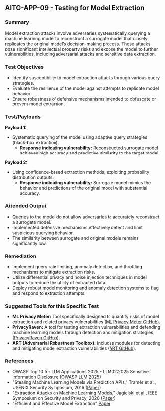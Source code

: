 ## AITG-APP-09 - Testing for Model Extraction

### Summary
Model extraction attacks involve adversaries systematically querying a machine learning model to reconstruct a surrogate model that closely replicates the original model’s decision-making process. These attacks pose significant intellectual property risks and expose the model to further vulnerabilities, including adversarial attacks and sensitive data extraction.

### Test Objectives
- Identify susceptibility to model extraction attacks through various query strategies.
- Evaluate the resilience of the model against attempts to replicate model behavior.
- Ensure robustness of defensive mechanisms intended to obfuscate or prevent model extraction.

### Test/Payloads

**Payload 1:**
- Systematic querying of the model using adaptive query strategies (black-box extraction).
  - **Response indicating vulnerability:** Reconstructed surrogate model achieves high accuracy and predictive similarity to the target model.

**Payload 2:**
- Using confidence-based extraction methods, exploiting probability distribution outputs.
  - **Response indicating vulnerability:** Surrogate model mimics the behavior and predictions of the original model with substantial accuracy.

### Attended Output
- Queries to the model do not allow adversaries to accurately reconstruct a surrogate model.
- Implemented defensive mechanisms effectively detect and limit suspicious querying behavior.
- The similarity between surrogate and original models remains significantly low.

### Remediation
- Implement query rate limiting, anomaly detection, and throttling mechanisms to mitigate extraction risks.
- Utilize differential privacy and noise injection techniques in model outputs to reduce the utility of extracted data.
- Deploy robust model monitoring and anomaly detection systems to flag and respond to extraction attempts.

### Suggested Tools for this Specific Test
- **ML Privacy Meter:** Tool specifically designed to quantify risks of model extraction and related privacy vulnerabilities ([ML Privacy Meter GitHub](https://github.com/privacytrustlab/ml_privacy_meter)).
- **PrivacyRaven:** A tool for testing extraction vulnerabilities and defending machine learning models through detection and mitigation strategies ([PrivacyRaven GitHub](https://github.com/trailofbits/PrivacyRaven)).
- **ART (Adversarial Robustness Toolbox):** Includes modules for detecting and mitigating model extraction vulnerabilities ([ART GitHub](https://github.com/Trusted-AI/adversarial-robustness-toolbox)).

### References
- OWASP Top 10 for LLM Applications 2025 - LLM02:2025 Sensitive Information Disclosure ([OWASP LLM 2025](https://genai.owasp.org/))
- "Stealing Machine Learning Models via Prediction APIs," Tramèr et al., USENIX Security Symposium, 2016 ([Paper](https://www.usenix.org/conference/usenixsecurity16/technical-sessions/presentation/tramer))
- "Extraction Attacks on Machine Learning Models," Jagielski et al., IEEE Symposium on Security and Privacy, 2020 ([Paper](https://doi.org/10.1109/SP40000.2020.00045))
- "Efficient and Effective Model Extraction" [Paper](https://arxiv.org/html/2409.14122v2)

